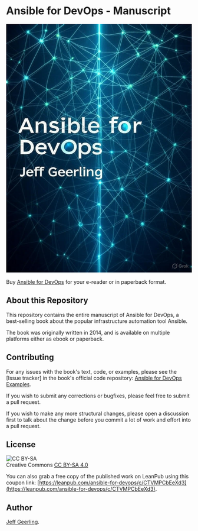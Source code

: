 # Ansible for DevOps - Manuscript

[![Ansible for DevOps Cover](images/cover_art.jpg)](https://www.ansiblefordevops.com/)

Buy [Ansible for DevOps](https://www.ansiblefordevops.com/) for your e-reader or in paperback format.

## About this Repository

This repository contains the entire manuscript of Ansible for DevOps, a best-selling book about the popular infrastructure automation tool Ansible.

The book was originally written in 2014, and is available on multiple platforms either as ebook or paperback.

## Contributing

For any issues with the book's text, code, or examples, please see the [Issue tracker] in the book's official code repository: [Ansible for DevOps Examples](https://github.com/geerlingguy/ansible-for-devops).

If you wish to submit any corrections or bugfixes, please feel free to submit a pull request.

If you wish to make any more structural changes, please open a discussion first to talk about the change before you commit a lot of work and effort into a pull request.

## License

<img src="images/by-sa.png" width="140" height="49" alt="CC BY-SA" /><br>
Creative Commons <a href="https://creativecommons.org/licenses/by-sa/4.0/">CC BY-SA 4.0</a>

You can also grab a free copy of the published work on LeanPub using this coupon link: [https://leanpub.com/ansible-for-devops/c/CTVMPCbEeXd3](https://leanpub.com/ansible-for-devops/c/CTVMPCbEeXd3).

## Author

[Jeff Geerling](https://www.jeffgeerling.com).
